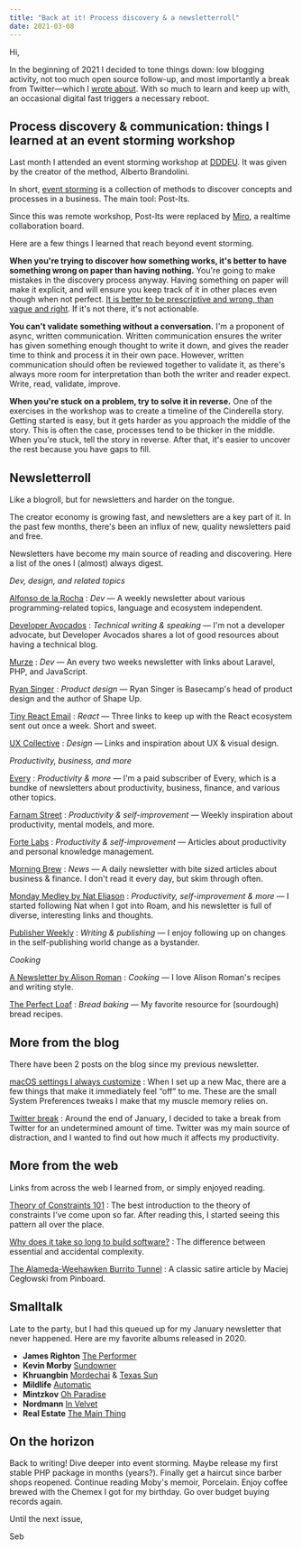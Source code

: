 ```yaml
---
title: "Back at it! Process discovery & a newsletterroll"
date: 2021-03-08
---
```


Hi,

In the beginning of 2021 I decided to tone things down: low blogging activity, not too much open source follow-up, and most importantly a break from Twitter—which I [wrote about](https://sebastiandedeyne.com/twitter-break/). With so much to learn and keep up with, an occasional digital fast triggers a necessary reboot.

## Process discovery & communication: things I learned at an event storming workshop

Last month I attended an event storming workshop at [DDDEU](https://dddeurope.com/2021/). It was given by the creator of the method, Alberto Brandolini. 

In short, [event storming](https://www.eventstorming.com) is a collection of methods to discover concepts and processes in a business. The main tool: Post-Its.

Since this was remote workshop, Post-Its were replaced by [Miro](http://miro.com), a realtime collaboration board.

Here are a few things I learned that reach beyond event storming.

**When you're trying to discover how something works, it's better to have something wrong on paper than having nothing.** You're going to make mistakes in the discovery process anyway. Having something on paper will make it explicit, and will ensure you keep track of it in other places even though when not perfect. [It is better to be prescriptive and wrong, than vague and right](https://blog.leanstack.com/it-is-better-to-be-prescriptive-and-wrong-than-vague-and-right/). If it's not there, it's not actionable.

**You can't validate something without a conversation.** I'm a proponent of async, written communication. Written communication ensures the writer has given something enough thought to write it down, and gives the reader time to think and process it in their own pace. However, written communication should often be reviewed together to validate it, as there's always more room for interpretation than both the writer and reader expect. Write, read, validate, improve.

**When you're stuck on a problem, try to solve it in reverse.** One of the exercises in the workshop was to create a timeline of the Cinderella story. Getting started is easy, but it gets harder as you approach the middle of the story. This is often the case, processes tend to be thicker in the middle. When you're stuck, tell the story in reverse. After that, it's easier to uncover the rest because you have gaps to fill.

## Newsletterroll

Like a blogroll, but for newsletters and harder on the tongue.

The creator economy is growing fast, and newsletters are a key part of it. In the past few months, there's been an influx of new, quality newsletters paid and free.

Newsletters have become my main source of reading and discovering. Here a list of the ones I (almost) always digest.

*Dev, design, and related topics*

[Alfonso de la Rocha](https://adlrocha.substack.com)
: *Dev* — A weekly newsletter about various programming-related topics, language and ecosystem independent.

[Developer Avocados](https://developeravocados.net)
: *Technical writing & speaking* — I'm not a developer advocate, but Developer Avocados shares a lot of good resources about having a technical blog.

[Murze](https://freek.dev/newsletter)
: *Dev* — An every two weeks newsletter with links about Laravel, PHP, and JavaScript.

[Ryan Singer](https://mailchi.mp/hey/ryans-newsletter)
: *Product design* — Ryan Singer is Basecamp's head of product design and the author of Shape Up.

[Tiny React Email](https://tinyreact.email)
: *React* — Three links to keep up with the React ecosystem sent out once a week. Short and sweet.

[UX Collective](https://newsletter.uxdesign.cc/)
: *Design* — Links and inspiration about UX & visual design.

*Productivity, business, and more*

[Every](https://every.to)
: *Productivity & more* — I'm a paid subscriber of Every, which is a bundke of newsletters about productivity, business, finance, and various other topics.

[Farnam Street](https://fs.blog)
: *Productivity & self-improvement* — Weekly inspiration about productivity, mental models, and more.

[Forte Labs](https://fortelabs.co)
: *Productivity & self-improvement* — Articles about productivity and personal knowledge management.

[Morning Brew](morningbrew.com/daily/r/?kid=398f5646)
: *News* — A daily newsletter with bite sized articles about business & finance. I don't read it every day, but skim through often.

[Monday Medley by Nat Eliason](https://www.nateliason.com/join)
: *Productivity, self-improvement & more* — I started following Nat when I got into Roam, and his newsletter is full of diverse,  interesting links and thoughts.

[Publisher Weekly](https://publisherweekly.org/about/)
: *Writing & publishing* — I enjoy following up on changes in the self-publishing world change as a bystander.

*Cooking*

[A Newsletter by Alison Roman](https://anewsletter.alisoneroman.com)
: *Cooking* — I love Alison Roman's recipes and writing style.

[The Perfect Loaf](https://www.theperfectloaf.com)
: *Bread baking* — My favorite resource for (sourdough) bread recipes.

## More from the blog

There have been 2 posts on the blog since my previous newsletter.

[macOS settings I always customize](https://sebastiandedeyne.com/macos-settings-i-always-customize/)
: When I set up a new Mac, there are a few things that make it immediately feel “off” to me. These are the small System Preferences tweaks I make that my muscle memory relies on.

[Twitter break](https://sebastiandedeyne.com/twitter-break/)
: Around the end of January, I decided to take a break from Twitter for an undetermined amount of time. Twitter was my main source of distraction, and I wanted to find out how much it affects my productivity.

## More from the web

Links from across the web I learned from, or simply enjoyed reading.

[Theory of Constraints 101](https://fortelabs.co/blog/theory-of-constraints-101-table-of-contents/)
: The best introduction to the theory of constraints I've come upon so far. After reading this, I started seeing this pattern all over the place.

[Why does it take so long to build software?](https://www.simplethread.com/why-does-it-take-so-long-to-build-software/)
: The difference between essential and accidental complexity.

[The Alameda-Weehawken Burrito Tunnel](https://idlewords.com/2007/04/the_alameda_weehawken_burrito_tunnel.htm)
: A classic satire article by Maciej Cegłowski from Pinboard.

## Smalltalk

Late to the party, but I had this queued up for my January newsletter that never happened. Here are my favorite albums released in 2020.

- **James Righton** [The Performer](https://songwhip.com/james-righton/theperformer)
- **Kevin Morby** [Sundowner](https://songwhip.com/kevin-morby/sundowner2020)
- **Khruangbin** [Mordechai](https://songwhip.com/khruangbin/mordechai) & [Texas Sun](https://songwhip.com/khruangbin/texassun)
- **Mildlife** [Automatic](https://songwhip.com/mildlife/automatic)
- **Mintzkov** [Oh Paradise](https://songwhip.com/mintzkov/oh-paradise)
- **Nordmann** [In Velvet](https://songwhip.com/nordmann/in-velvet)
- **Real Estate** [The Main Thing](https://songwhip.com/real-estate/themainthing)

## On the horizon

Back to writing! Dive deeper into event storming. Maybe release my first stable PHP package in months (years?). Finally get a haircut since barber shops reopened. Continue reading Moby's memoir, Porcelain. Enjoy coffee brewed with the Chemex I got for my birthday. Go over budget buying records again.

Until the next issue,

Seb
